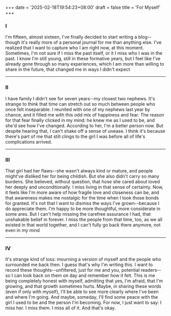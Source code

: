 +++
date = '2025-02-18T19:54:23+08:00'
draft = false
title = 'For Myself'
+++
### I
I'm fifteen, almost sixteen, I've finally decided to start writing a blog--though it's really more of a personal journal for me than anything else. I've realized that I want to capture who I am right now, at this moment. Sometimes, I'm not sure if I miss the past itself, or it I miss who I was in the past. 
I know I'm still young, still in these formative years, but I feel like I've already gone through so many experiences, which I am more than willing to share in the future, that changed me in ways I didn't expect

--- 
### II
I have family I didn't see for seven years--my closest two nephews. It's strange to think that time can stretch out so much between people who once felt inseparable. I reunited with one of my nephews last year by chance, and it filled me with this odd mix of happiness and fear. 
The reason for that fear finally clicked in my mind: he knew me as I used to be, and she'd see how I've changed. According to her, I'm a better person now. But despite hearing that, I can't shake off a sense of unease. I think it's because there's part of me that still clings to the girl I was before all of life's complications arrived.

----
### III
That girl had her flaws--she wasn't always kind or mature, and people might've disliked her for being childish. But she also didn't carry so many burdens. She believed, without question, that hose she cared about loved her deeply and unconditionally.
I miss living in that sense of certainty. Now, it feels like I'm more aware of how fragile love and closeness can be, and that awareness makes me nostalgic for the time when I took those bonds for granted.
It's not that I want to dismiss the ways I've grown--because I do appreciate them. I'm happy to be more thoughtful, more considerate in some ares. But I can't help missing the carefree assurance I had, that unshakable belief in forever. I miss the people from that time, too, as we all existed in that world together, and I can't fully go back there anymore, not even in my mind

---
### IV
It's strange kind of loss: mourning a version of myself and the people who surrounded me back then.
I guess that's why I'm writing this. I want to record these thoughts--unfiltered, just for me and you, potential readers--so I can look back on them on day and remember how it felt. This is me being completely honest with myself, admitting that yes, I'm afraid, that I'm growing, and that growth sometimes hurts. 
Maybe, in sharing these words (even if only with myself), I'll be able to see more clearly where I've been and where I'm going. And maybe, someday, I'll find some peace with the girl I used to be and the person I'm becoming. 
For now, I just want to say: I miss her. I miss them. I miss all of it. And that's okay.